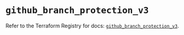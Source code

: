 # `github_branch_protection_v3`

Refer to the Terraform Registry for docs: [`github_branch_protection_v3`](https://registry.terraform.io/providers/integrations/github/6.2.3/docs/resources/branch_protection_v3).
